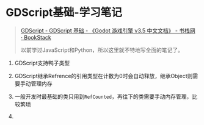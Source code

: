 # GDScript基础-学习笔记

> [GDScript - GDScript 基础 - 《Godot 游戏引擎 v3.5 中文文档》 - 书栈网 · BookStack](https://www.bookstack.cn/read/godot-3.5-zh/f9c328f5c1cf8c98.md)
>
> 以前学过JavaScript和Python，所以这里就不特地写全面的笔记了。

1. GDScript支持鸭子类型

2. GDScript继承Refrence的引用类型在计数为0时会自动释放，继承Object则需要手动管理内存

3. 一般开发时最基础的类只用到`RefCounted`，再往下的类需要手动内存管理，比较繁琐
4. 